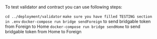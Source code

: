 
To test validator and contract you can use following steps:

`cd ../deployment/validator`
`make sure you have filled TESTING section in .env`
`docker-compose run bridge sendForeign` to send bridgable token from Foreign to Home
`docker-compose run bridge sendHome` to send bridgable token from Home to Foreign